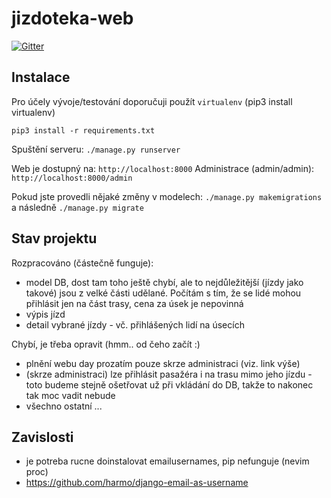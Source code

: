 # jizdoteka-web

[![Gitter](https://badges.gitter.im/jizdoteka/general.svg)](https://gitter.im/jizdoteka/general?utm_source=badge&utm_medium=badge&utm_campaign=pr-badge&utm_content=badge)

## Instalace

Pro účely vývoje/testování doporučuji použít `virtualenv` (pip3 install virtualenv)
```
pip3 install -r requirements.txt
```

Spuštění serveru: `./manage.py runserver`

Web je dostupný na: `http://localhost:8000`
Administrace (admin/admin): `http://localhost:8000/admin`

Pokud jste provedli nějaké změny v modelech: `./manage.py makemigrations` a následně `./manage.py migrate`

## Stav projektu
Rozpracováno (částečně funguje):
 * model DB, dost tam toho ještě chybí, ale to nejdůležitější (jízdy jako takové) jsou z velké části udělané. Počítám s tím, že se lidé mohou přihlásit jen na část trasy, cena za úsek je nepovinná
 * výpis jízd
 * detail vybrané jízdy - vč. přihlášených lidí na úsecích

Chybí, je třeba opravit (hmm.. od čeho začít :)
 * plnění webu day prozatím pouze skrze administraci (viz. link výše)
 * (skrze administraci) lze přihlásit pasažéra i na trasu mimo jeho jízdu - toto budeme stejně ošetřovat už při vkládání do DB, takže to nakonec tak moc vadit nebude
 * všechno ostatní ...

## Zavislosti
 * je potreba rucne doinstalovat emailusernames, pip nefunguje (nevim proc)
 * https://github.com/harmo/django-email-as-username
